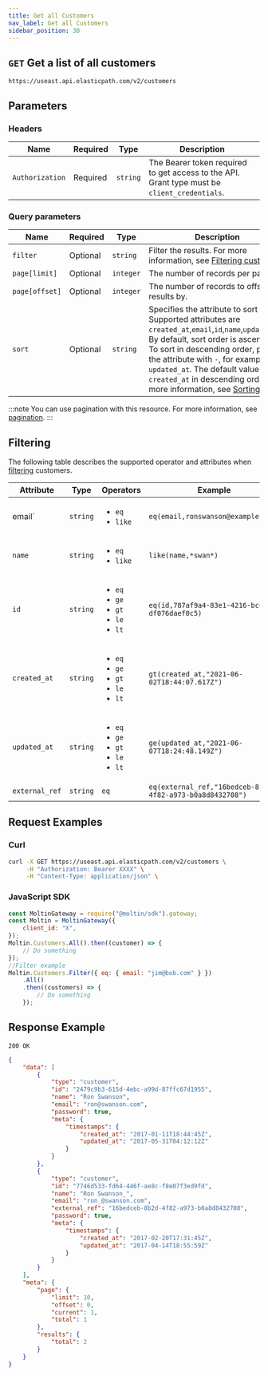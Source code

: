 ```yaml
---
title: Get all Customers
nav_label: Get all Customers
sidebar_position: 30
---
```


## `GET` Get a list of all customers

```http
https://useast.api.elasticpath.com/v2/customers
```

## Parameters

### Headers

| Name            | Required | Type     | Description                                                                                  |
| --------------- | -------- | -------- | -------------------------------------------------------------------------------------------- |
| `Authorization` | Required | `string` | The Bearer token required to get access to the API. Grant type must be `client_credentials`. |

### Query parameters

| Name     | Required | Type     | Description                                                                              |
| -------- | -------- | -------- | ---------------------------------------------------------------------------------------- |
| `filter` | Optional | `string` | Filter the results. For more information, see [Filtering customers](#filtering). |
| `page[limit]`  | Optional | `integer` | The number of records per page.                 |
| `page[offset]` | Optional | `integer` | The number of records to offset the results by. |
| `sort`   | Optional | `string` | Specifies the attribute to sort by. Supported attributes are `created_at`,`email`,`id`,`name`,`updated_at`. By default, sort order is ascending. To sort in descending order, prefix the attribute with `-`, for example, `-updated_at`. The default value is `created_at` in descending order. For more information, see [Sorting](/guides/Getting-Started/sorting). |

:::note
You can use pagination with this resource. For more information, see [pagination](/guides/Getting-Started/pagination).
:::

## Filtering

The following table describes the supported operator and attributes when [filtering](/guides/Getting-Started/filtering) customers.

| Attribute | Type | Operators                                                                  | Example |
| --- | --- |----------------------------------------------------------------------------| --- |
| email` |`string` | <ul><li>`eq`</li><li>`like`</li></ul>                                      | `eq(email,ronswanson@example.com)` |
| `name` | `string` | <ul><li>`eq`</li><li>`like`</li></ul>                                      | `like(name,*swan*)` |
| `id` | `string` | <ul><li>`eq`</li><li>`ge`</li><li>`gt`</li><li>`le`</li><li>`lt`</li></ul> | `eq(id,787af9a4-83e1-4216-bc60-df076daef0c5)` |
| `created_at` | `string` | <ul><li>`eq`</li><li>`ge`</li><li>`gt`</li><li>`le`</li><li>`lt`</li></ul> | `gt(created_at,"2021-06-02T18:44:07.617Z")` |
| `updated_at` | `string` | <ul><li>`eq`</li><li>`ge`</li><li>`gt`</li><li>`le`</li><li>`lt`</li></ul> | `ge(updated_at,"2021-06-07T18:24:48.149Z")` |
| `external_ref` | `string` | `eq`                                                                       | `eq(external_ref,"16bedceb-8b2d-4f82-a973-b0a8d8432708")` |

## Request Examples

### Curl

```bash
curl -X GET https://useast.api.elasticpath.com/v2/customers \
     -H "Authorization: Bearer XXXX" \
     -H "Content-Type: application/json" \
```

### JavaScript SDK

```javascript
const MoltinGateway = require("@moltin/sdk").gateway;
const Moltin = MoltinGateway({
    client_id: "X",
});
Moltin.Customers.All().then((customer) => {
    // Do something
});
//Filter example
Moltin.Customers.Filter({ eq: { email: "jim@bob.com" } })
    .All()
    .then((customers) => {
        // Do something
    });
```

## Response Example

`200 OK`

```json
{
    "data": [
        {
            "type": "customer",
            "id": "2479c9b3-615d-4ebc-a99d-87ffc67d1955",
            "name": "Ron Swanson",
            "email": "ron@swanson.com",
            "password": true,
            "meta": {
                "timestamps": {
                    "created_at": "2017-01-11T18:44:45Z",
                    "updated_at": "2017-05-31T04:12:12Z"
                }
            }
        },
        {
            "type": "customer",
            "id": "7746d533-fd64-446f-ae8c-f8e07f3ed9fd",
            "name": "Ron Swanson_",
            "email": "ron_@swanson.com",
            "external_ref": "16bedceb-8b2d-4f82-a973-b0a8d8432708",
            "password": true,
            "meta": {
                "timestamps": {
                    "created_at": "2017-02-20T17:31:45Z",
                    "updated_at": "2017-04-14T18:55:59Z"
                }
            }
        }
    ],
    "meta": {
        "page": {
            "limit": 10,
            "offset": 0,
            "current": 1,
            "total": 1
        },
        "results": {
            "total": 2
        }
    }
}
```
